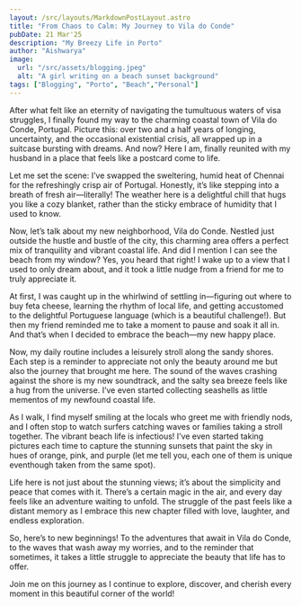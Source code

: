 ```yaml
---
layout: /src/layouts/MarkdownPostLayout.astro
title: "From Chaos to Calm: My Journey to Vila do Conde"
pubDate: 21 Mar'25
description: "My Breezy Life in Porto"
author: "Aishwarya"
image:
  url: "/src/assets/blogging.jpeg"
  alt: "A girl writing on a beach sunset background"
tags: ["Blogging", "Porto", "Beach","Personal"]
---
```


After what felt like an eternity of navigating the tumultuous waters of visa struggles, I finally found my way to the charming coastal town of Vila do Conde, Portugal. Picture this: over two and a half years of longing, uncertainty, and the occasional existential crisis, all wrapped up in a suitcase bursting with dreams. And now? Here I am, finally reunited with my husband in a place that feels like a postcard come to life.

Let me set the scene: I’ve swapped the sweltering, humid heat of Chennai for the refreshingly crisp air of Portugal. Honestly, it’s like stepping into a breath of fresh air—literally! The weather here is a delightful chill that hugs you like a cozy blanket, rather than the sticky embrace of humidity that I used to know.

Now, let’s talk about my new neighborhood, Vila do Conde. Nestled just outside the hustle and bustle of the city, this charming area offers a perfect mix of tranquility and vibrant coastal life. And did I mention I can see the beach from my window? Yes, you heard that right! I wake up to a view that I used to only dream about, and it took a little nudge from a friend for me to truly appreciate it.

At first, I was caught up in the whirlwind of settling in—figuring out where to buy feta cheese, learning the rhythm of local life, and getting accustomed to the delightful Portuguese language (which is a beautiful challenge!). But then my friend reminded me to take a moment to pause and soak it all in. And that’s when I decided to embrace the beach—my new happy place.

Now, my daily routine includes a leisurely stroll along the sandy shores. Each step is a reminder to appreciate not only the beauty around me but also the journey that brought me here. The sound of the waves crashing against the shore is my new soundtrack, and the salty sea breeze feels like a hug from the universe. I’ve even started collecting seashells as little mementos of my newfound coastal life.

As I walk, I find myself smiling at the locals who greet me with friendly nods, and I often stop to watch surfers catching waves or families taking a stroll together. The vibrant beach life is infectious! I’ve even started taking pictures each time to capture the stunning sunsets that paint the sky in hues of orange, pink, and purple (let me tell you, each one of them is unique eventhough taken from the same spot).

Life here is not just about the stunning views; it’s about the simplicity and peace that comes with it. There’s a certain magic in the air, and every day feels like an adventure waiting to unfold. The struggle of the past feels like a distant memory as I embrace this new chapter filled with love, laughter, and endless exploration.

So, here’s to new beginnings! To the adventures that await in Vila do Conde, to the waves that wash away my worries, and to the reminder that sometimes, it takes a little struggle to appreciate the beauty that life has to offer.

Join me on this journey as I continue to explore, discover, and cherish every moment in this beautiful corner of the world!
